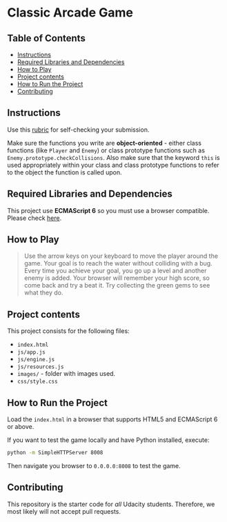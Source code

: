 # Classic Arcade Game 

## Table of Contents

- [Instructions](#instructions)
- [Required Libraries and Dependencies](#requiredlibrariesanddependencies)
- [How to Play](#howtoplay)
- [Project contents](#projectcontents)
- [How to Run the Project](#howtoruntheproject)
- [Contributing](#contributing)

## Instructions

Use this [rubric](https://review.udacity.com/#!/rubrics/15/view) for self-checking your submission.

Make sure the functions you write are **object-oriented** - either class functions (like `Player` and `Enemy`) or class prototype functions such as `Enemy.prototype.checkCollisions`. Also make sure that the keyword `this` is used appropriately within your class and class prototype functions to refer to the object the function is called upon.

## Required Libraries and Dependencies

This project use **ECMAScript 6** so you must use a browser compatible. Please check [here](https://kangax.github.io/compat-table/es6/).   

## How to Play
> Use the arrow keys on your keyboard to move the player around the game.
> Your goal is to reach the water without colliding with a bug.
> Every time you achieve your goal, you go up a level and another enemy is added.
> Your browser will remember your high score, so come back and try a beat it.
> Try collecting the green gems to see what they do.

## Project contents
This project consists for the following files:

* `index.html` 
* `js/app.js`  
* `js/engine.js` 
* `js/resources.js`
* `images/` - folder with images used.
* `css/style.css` 

## How to Run the Project
Load the `index.html` in a browser that supports HTML5 and ECMAScript 6 or above. 

If you want to test the game locally and have Python installed, execute:

```bash
python -m SimpleHTTPServer 8008
```

Then navigate you browser to `0.0.0.0:8008` to test the game.

## Contributing

This repository is the starter code for _all_ Udacity students. Therefore, we most likely will not accept pull requests.
